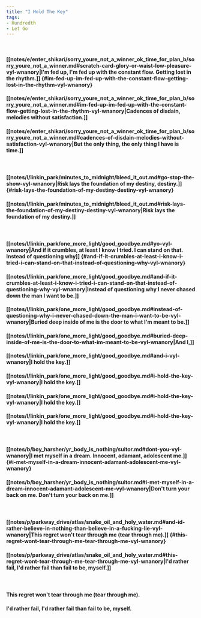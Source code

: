 ```yaml
---
title: "I Hold The Key"
tags:
- Hundredth
- Let Go
---
```

&nbsp;
#### [[notes/e/enter_shikari/sorry_youre_not_a_winner_ok_time_for_plan_b/sorry_youre_not_a_winner.md#scratch-card-glory-or-waist-low-pleasure-vyl-wnanory|I'm fed up, I'm fed up with the constant flow. Getting lost in the rhythm.]] {#im-fed-up-im-fed-up-with-the-constant-flow-getting-lost-in-the-rhythm-vyl-wnanory}
#### [[notes/e/enter_shikari/sorry_youre_not_a_winner_ok_time_for_plan_b/sorry_youre_not_a_winner.md#im-fed-up-im-fed-up-with-the-constant-flow-getting-lost-in-the-rhythm-vyl-wnanory|Cadences of disdain, melodies without satisfaction.]]
#### [[notes/e/enter_shikari/sorry_youre_not_a_winner_ok_time_for_plan_b/sorry_youre_not_a_winner.md#cadences-of-disdain-melodies-without-satisfaction-vyl-wnanory|But the only thing, the only thing I have is time.]]
&nbsp;
#### [[notes/l/linkin_park/minutes_to_midnight/bleed_it_out.md#go-stop-the-show-vyl-wnanory|Risk lays the foundation of my destiny, destiny.]] {#risk-lays-the-foundation-of-my-destiny-destiny-vyl-wnanory}
#### [[notes/l/linkin_park/minutes_to_midnight/bleed_it_out.md#risk-lays-the-foundation-of-my-destiny-destiny-vyl-wnanory|Risk lays the foundation of my destiny.]]
&nbsp;
#### [[notes/l/linkin_park/one_more_light/good_goodbye.md#yo-vyl-wnanory|And if it crumbles, at least I know I tried. I can stand on that. Instead of questioning why]] {#and-if-it-crumbles-at-least-i-know-i-tried-i-can-stand-on-that-instead-of-questioning-why-vyl-wnanory}
#### [[notes/l/linkin_park/one_more_light/good_goodbye.md#and-if-it-crumbles-at-least-i-know-i-tried-i-can-stand-on-that-instead-of-questioning-why-vyl-wnanory|Instead of questioning why I never chased down the man I want to be.]]
#### [[notes/l/linkin_park/one_more_light/good_goodbye.md#instead-of-questioning-why-i-never-chased-down-the-man-i-want-to-be-vyl-wnanory|Buried deep inside of me is the door to what I'm meant to be.]]
#### [[notes/l/linkin_park/one_more_light/good_goodbye.md#buried-deep-inside-of-me-is-the-door-to-what-im-meant-to-be-vyl-wnanory|And I,]]
#### [[notes/l/linkin_park/one_more_light/good_goodbye.md#and-i-vyl-wnanory|I hold the key.]]
#### [[notes/l/linkin_park/one_more_light/good_goodbye.md#i-hold-the-key-vyl-wnanory|I hold the key.]]
#### [[notes/l/linkin_park/one_more_light/good_goodbye.md#i-hold-the-key-vyl-wnanory|I hold the key.]]
#### [[notes/l/linkin_park/one_more_light/good_goodbye.md#i-hold-the-key-vyl-wnanory|I hold the key.]]
&nbsp;
#### [[notes/b/boy_harsher/yr_body_is_nothing/suitor.md#dont-you-vyl-wnanory|I met myself in a dream. Innocent, adamant, adolescent me.]] {#i-met-myself-in-a-dream-innocent-adamant-adolescent-me-vyl-wnanory}
#### [[notes/b/boy_harsher/yr_body_is_nothing/suitor.md#i-met-myself-in-a-dream-innocent-adamant-adolescent-me-vyl-wnanory|Don't turn your back on me. Don't turn your back on me.]]
&nbsp;
#### [[notes/p/parkway_drive/atlas/snake_oil_and_holy_water.md#and-id-rather-believe-in-nothing-than-believe-in-a-fucking-lie-vyl-wnanory|This regret won't tear through me (tear through me).]] {#this-regret-wont-tear-through-me-tear-through-me-vyl-wnanory}
#### [[notes/p/parkway_drive/atlas/snake_oil_and_holy_water.md#this-regret-wont-tear-through-me-tear-through-me-vyl-wnanory|I'd rather fail, I'd rather fail than fail to be, myself.]]
&nbsp;
#### This regret won't tear through me (tear through me).
#### I'd rather fail, I'd rather fail than fail to be, myself.
